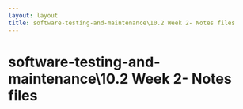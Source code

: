 ```yaml
---
layout: layout
title: software-testing-and-maintenance\10.2 Week 2- Notes files
---
```


# software-testing-and-maintenance\10.2 Week 2- Notes files

